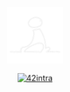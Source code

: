 <p align="center">
 <a href="https://github.com/ArthurCrespy">
  <img width="100" src="https://github.com/kodpe/kodpe/blob/main/img/walk.gif" />
 </a>
</p>

<p align="center">
 <a href="https://profile.intra.42.fr/users/acrespy">
    <img alt="42intra" src="https://img.shields.io/badge/cursus-lvl 1.05-white?style=for-the-badge&logo=42&labelColor=000000&Color=FFFFFF&logoWidth=20" />
 </a>
</p>
